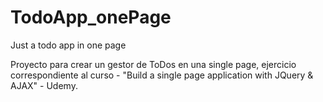 # TodoApp_onePage
Just a todo app in one page

Proyecto para crear un gestor de ToDos en una single page, ejercicio correspondiente al curso - "Build a single page application with JQuery & AJAX" - Udemy.
